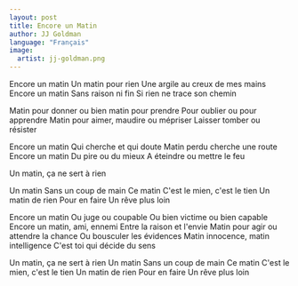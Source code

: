 ```yaml
---
layout: post
title: Encore un Matin
author: JJ Goldman
language: "Français"
image:
  artist: jj-goldman.png
---
```

Encore un matin
Un matin pour rien
Une argile au creux de mes mains
Encore un matin
Sans raison ni fin
Si rien ne trace son chemin

Matin pour donner ou bien matin pour prendre
Pour oublier ou pour apprendre
Matin pour aimer, maudire ou mépriser
Laisser tomber ou résister

Encore un matin
Qui cherche et qui doute
Matin perdu cherche une route
Encore un matin
Du pire ou du mieux
A éteindre ou mettre le feu

Un matin, ça ne sert à  rien


Un matin
Sans un coup de main
Ce matin
C'est le mien, c'est le tien
Un matin de rien
Pour en faire
Un rêve plus loin

Encore un matin
Ou juge ou coupable
Ou bien victime ou bien capable
Encore un matin, ami, ennemi
Entre la raison et l'envie
Matin pour agir ou attendre la chance
Ou bousculer les évidences
Matin innocence, matin intelligence
C'est toi qui décide du sens

Un matin, ça ne sert à  rien
Un matin
Sans un coup de main
Ce matin
C'est le mien, c'est le tien
Un matin de rien
Pour en faire
Un rêve plus loin
